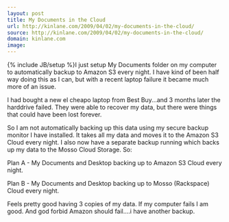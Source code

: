 ```yaml
---
layout: post
title: My Documents in the Cloud
url: http://kinlane.com/2009/04/02/my-documents-in-the-cloud/
source: http://kinlane.com/2009/04/02/my-documents-in-the-cloud/
domain: kinlane.com
image: 
---
```

{% include JB/setup %}I just setup My Documents folder on my computer to automatically backup to Amazon S3 every night. I have kind of been half way doing this as I can, but with a recent laptop failure it became much more of an issue.<p></p>
I had bought a new el cheapo laptop from Best Buy...and 3 months later the harddrive failed. They were able to recover my data, but there were things that could have been lost forever.<p></p>
So I am not automatically backing up this data using my secure backup monitor I have installed. It takes all my data and moves it to the Amazon S3 Cloud every night. I also now have a separate backup running which backs up my data to the Mosso Cloud Storage. So:<p></p>
Plan A - My Documents and Desktop backing up to Amazon S3 Cloud every night.<p></p>
Plan B - My Documents and Desktop backing up to Mosso (Rackspace) Cloud every night.<p></p>
Feels pretty good having 3 copies of my data. If my computer fails I am good. And god forbid Amazon should fail....i have another backup.